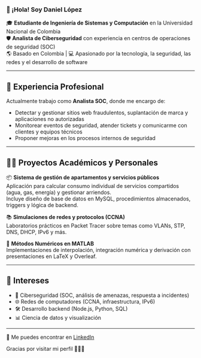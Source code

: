 ### 👋 ¡Hola! Soy Daniel López

🎓 **Estudiante de Ingeniería de Sistemas y Computación** en la Universidad Nacional de Colombia  
🛡️ **Analista de Ciberseguridad** con experiencia en centros de operaciones de seguridad (SOC)  
🌎 Basado en Colombia | 💻 Apasionado por la tecnología, la seguridad, las redes y el desarrollo de software

---

## 💼 Experiencia Profesional

Actualmente trabajo como **Analista SOC**, donde me encargo de:
- Detectar y gestionar sitios web fraudulentos, suplantación de marca y aplicaciones no autorizadas
- Monitorear eventos de seguridad, atender tickets y comunicarme con clientes y equipos técnicos
- Proponer mejoras en los procesos internos de seguridad

---

## 👨‍💻 Proyectos Académicos y Personales

📦 **Sistema de gestión de apartamentos y servicios públicos**  
Aplicación para calcular consumo individual de servicios compartidos (agua, gas, energía) y gestionar arriendos.  
Incluye diseño de base de datos en MySQL, procedimientos almacenados, triggers y lógica de backend.

📚 **Simulaciones de redes y protocolos (CCNA)**  
Laboratorios prácticos en Packet Tracer sobre temas como VLANs, STP, DNS, DHCP, IPv6 y más.

📐 **Métodos Numéricos en MATLAB**  
Implementaciones de interpolación, integración numérica y derivación con presentaciones en LaTeX y Overleaf.

---

## 🧠 Intereses

- 🔐 Ciberseguridad (SOC, análisis de amenazas, respuesta a incidentes)
- 🌐 Redes de computadores (CCNA, infraestructura, IPv6)
- 🛠️ Desarrollo backend (Node.js, Python, SQL)
- 📊 Ciencia de datos y visualización

---

🔗 Me puedes encontrar en [LinkedIn]([https://www.linkedin.com](https://www.linkedin.com/in/daniel-esteban-l%C3%B3pez-guaca-b19782318))

Gracias por visitar mi perfil 👨‍💻✨
